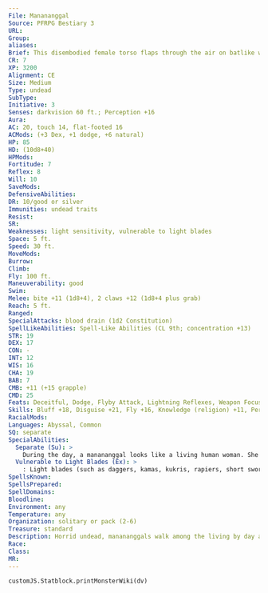 ```yaml
---
File: Manananggal
Source: PFRPG Bestiary 3
URL: 
Group: 
aliases: 
Brief: This disembodied female torso flaps through the air on batlike wings, her fanged face a hateful mask.
CR: 7
XP: 3200
Alignment: CE
Size: Medium
Type: undead
SubType: 
Initiative: 3
Senses: darkvision 60 ft.; Perception +16
Aura: 
AC: 20, touch 14, flat-footed 16
ACMods: (+3 Dex, +1 dodge, +6 natural)
HP: 85
HD: (10d8+40)
HPMods: 
Fortitude: 7
Reflex: 8
Will: 10
SaveMods: 
DefensiveAbilities: 
DR: 10/good or silver
Immunities: undead traits
Resist: 
SR: 
Weaknesses: light sensitivity, vulnerable to light blades
Space: 5 ft.
Speed: 30 ft.
MoveMods: 
Burrow: 
Climb: 
Fly: 100 ft.
Maneuverability: good
Swim: 
Melee: bite +11 (1d8+4), 2 claws +12 (1d8+4 plus grab)
Reach: 5 ft.
Ranged: 
SpecialAttacks: blood drain (1d2 Constitution)
SpellLikeAbilities: Spell-Like Abilities (CL 9th; concentration +13)   At Will-bleed (DC 14), dancing lights, touch of fatigue (DC 14)   3/day-darkness, deep slumber (DC 17), fear (DC 18)
STR: 19
DEX: 17
CON: -
INT: 12
WIS: 16
CHA: 19
BAB: 7
CMB: +11 (+15 grapple)
CMD: 25
Feats: Deceitful, Dodge, Flyby Attack, Lightning Reflexes, Weapon Focus (claws)
Skills: Bluff +18, Disguise +21, Fly +16, Knowledge (religion) +11, Perception +16, Sense Motive +11, Spellcraft +6
RacialMods: 
Languages: Abyssal, Common
SQ: separate
SpecialAbilities:
  Separate (Su): >
    During the day, a manananggal looks like a living human woman. She does not detect as undead during the day, but is still an undead creature. At night, her upper torso rips away (this is a full round action that occurs at sunset), leaving her lower torso behind. Her lower torso is helpless, but her upper torso gains its fly speed and natural attacks at this time. The upper and lower portions share the same pool of hit points (despite any intervening distance), and if the helpless lower portion is damaged, the manananggal is immediately aware of the attack. Since manananggals can be destroyed by damage to their lower bodies, they prefer to hide their lower torsos when separated. A manananggal must return to its lower torso and reattach to it (a full-round action) within the hour before sunrise-each round a manananggal remains separated after sunrise, it takes 1d6 points of damage until it rejoins its lower torso or it crumbles into dust.
  Vulnerable to Light Blades (Ex): >
    : Light blades (such as daggers, kamas, kukris, rapiers, short swords, sickles, and starknives) deal double the weapon's base damage on a successful hit against a manananggal.
SpellsKnown: 
SpellsPrepared: 
SpellDomains: 
Bloodline: 
Environment: any
Temperature: any
Organization: solitary or pack (2-6)
Treasure: standard
Description: Horrid undead, manananggals walk among the living by day and prey upon them at night. These creatures delight in spreading fear and distrust. By day, they tend to stay inside because of their light sensitivity. They mask this odd behavior by either living just outside villages as reclusive hermits or by obtaining roles within the community that explain away or justify their eccentricities.  Manananggals pass themselves off as normal people, usually posing as mad old women, midwives, hedge witches, or mystics. This allows the undead creatures to select their prey from within the community. Manananggals particularly enjoy feeding upon pregnant women, targeting them in their sleep so the undead may feast on the blood of both mothers and the children they carry. These foul creatures drain blood via their long, black, hollow tongues. Manananggals despise the scent of garlic and strong spices like cloves and anise.  As they fly through the night, manananggals make a ticking or clicking sound, leading some villagers to call the creatures "tik-tiks." Once separated, a manananggal's mobile torso has a 6-foot wingspan.
Race: 
Class: 
MR: 
---
```

```dataviewjs
customJS.Statblock.printMonsterWiki(dv)
```
